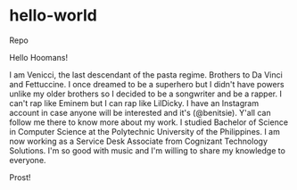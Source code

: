 # hello-world
Repo

Hello Hoomans!

I am Venicci, the last descendant of the pasta regime. Brothers to Da Vinci and Fettuccine. I once dreamed to be a superhero but I didn't have powers unlike my older brothers so I decided to be a songwriter and be a rapper. I can't rap like Eminem but I can rap like LilDicky. I have an Instagram account in case anyone will be interested and it's (@benitsie). Y'all can follow me there to know more about my work. I studied Bachelor of Science in Computer Science at the Polytechnic University of the Philippines. I am now working as a Service Desk Associate from Cognizant Technology Solutions. I'm so good with music and I'm willing to share my knowledge to everyone.

Prost!
